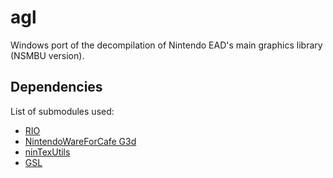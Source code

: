 # agl
Windows port of the decompilation of Nintendo EAD's main graphics library (NSMBU version).  

## Dependencies
List of submodules used:  
* [RIO](https://github.com/aboood40091/rio)  
* [NintendoWareForCafe G3d](https://github.com/nw4f/G3d/tree/nsmbu-win-port)  
* [ninTexUtils](https://github.com/aboood40091/ninTexUtils/tree/cpp)  
* [GSL](https://github.com/microsoft/GSL)  
